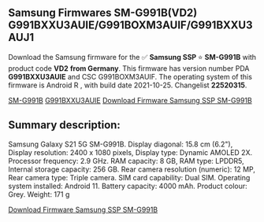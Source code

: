 <h2>Samsung Firmwares SM-G991B(VD2) G991BXXU3AUIE/G991BOXM3AUIF/G991BXXU3AUJ1</h2>
Download the Samsung firmware for the ✅ <strong>Samsung SSP </strong> ⭐ <strong>SM-G991B</strong> with product code <strong>VD2</strong> <strong> from Germany</strong>. This firmware has version number PDA <strong>G991BXXU3AUIE</strong> and CSC G991BOXM3AUIF. The operating system of this firmware is Android R , with build date 2021-10-25. Changelist <strong>22520315</strong>.


[SM-G991B](https://samfirm.shop/samsung/model/SM-G991B)
[G991BXXU3AUIE](https://samfirm.shop/samsung/pda/G991BXXU3AUIE)
[Download Firmware Samsung SSP SM-G991B](https://samfirm.shop/samsung/firmware/468003)
<h2>Summary description:</h2>
<p>Samsung Galaxy S21 5G SM-G991B. Display diagonal: 15.8 cm (6.2"), Display resolution: 2400 x 1080 pixels, Display type: Dynamic AMOLED 2X. Processor frequency: 2.9 GHz. RAM capacity: 8 GB, RAM type: LPDDR5, Internal storage capacity: 256 GB. Rear camera resolution (numeric): 12 MP, Rear camera type: Triple camera. SIM card capability: Dual SIM. Operating system installed: Android 11. Battery capacity: 4000 mAh. Product colour: Grey. Weight: 171 g</p>


[Download Firmware Samsung SSP SM-G991B](https://samfirm.shop/samsung/firmware/468003)
